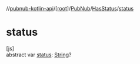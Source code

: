 //[pubnub-kotlin-api](../../../../index.md)/[[root]](../../index.md)/[PubNub](../index.md)/[HasStatus](index.md)/[status](status.md)

# status

[js]\
abstract var [status](status.md): [String](https://kotlinlang.org/api/core/kotlin-stdlib/kotlin/-string/index.html)?
